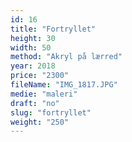 ```yaml
---
id: 16
title: "Fortryllet"
height: 30
width: 50
method: "Akryl på lærred"
year: 2018
price: "2300"
fileName: "IMG_1817.JPG"
medie: "maleri"
draft: "no"
slug: "fortryllet"
weight: "250"
---
```

